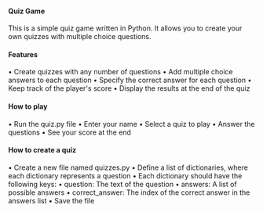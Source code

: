 #### Quiz Game

This is a simple quiz game written in Python. It allows you to create your own quizzes with multiple choice questions.

#### Features

• Create quizzes with any number of questions
• Add multiple choice answers to each question
• Specify the correct answer for each question
• Keep track of the player's score
• Display the results at the end of the quiz

#### How to play

• Run the quiz.py file
• Enter your name
• Select a quiz to play
• Answer the questions
• See your score at the end

#### How to create a quiz

• Create a new file named quizzes.py
• Define a list of dictionaries, where each dictionary represents a question
• Each dictionary should have the following keys:
• question: The text of the question
• answers: A list of possible answers
• correct_answer: The index of the correct answer in the answers list
• Save the file
